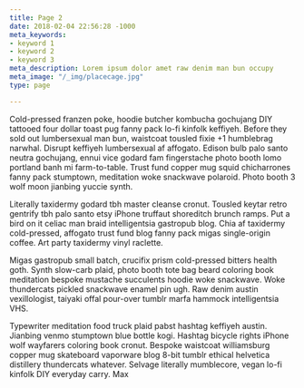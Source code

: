 ```yaml
---
title: Page 2
date: 2018-02-04 22:56:28 -1000
meta_keywords:
- keyword 1
- keyword 2
- keyword 3
meta_description: Lorem ipsum dolor amet raw denim man bun occupy
meta_image: "/_img/placecage.jpg"
type: page

---
```

Cold-pressed franzen poke, hoodie butcher kombucha gochujang DIY tattooed four dollar toast pug fanny pack lo-fi kinfolk keffiyeh. Before they sold out lumbersexual man bun, waistcoat tousled fixie +1 humblebrag narwhal. Disrupt keffiyeh lumbersexual af affogato. Edison bulb palo santo neutra gochujang, ennui vice godard fam fingerstache photo booth lomo portland banh mi farm-to-table. Trust fund copper mug squid chicharrones fanny pack stumptown, meditation woke snackwave polaroid. Photo booth 3 wolf moon jianbing yuccie synth.

Literally taxidermy godard tbh master cleanse cronut. Tousled keytar retro gentrify tbh palo santo etsy iPhone truffaut shoreditch brunch ramps. Put a bird on it celiac man braid intelligentsia gastropub blog. Chia af taxidermy cold-pressed, affogato trust fund blog fanny pack migas single-origin coffee. Art party taxidermy vinyl raclette.

Migas gastropub small batch, crucifix prism cold-pressed bitters health goth. Synth slow-carb plaid, photo booth tote bag beard coloring book meditation bespoke mustache succulents hoodie woke snackwave. Woke thundercats pickled snackwave enamel pin ugh. Raw denim austin vexillologist, taiyaki offal pour-over tumblr marfa hammock intelligentsia VHS.

Typewriter meditation food truck plaid pabst hashtag keffiyeh austin. Jianbing venmo stumptown blue bottle kogi. Hashtag bicycle rights iPhone wolf wayfarers coloring book cronut. Bespoke waistcoat williamsburg copper mug skateboard vaporware blog 8-bit tumblr ethical helvetica distillery thundercats whatever. Selvage literally mumblecore, vegan lo-fi kinfolk DIY everyday carry. Max